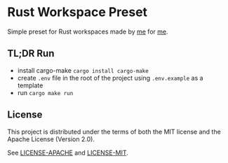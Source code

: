 # Rust Workspace Preset

Simple preset for Rust workspaces made by [me](https://github.com/Defernus) for [me](https://github.com/Defernus).

## TL;DR Run

- install cargo-make `cargo install cargo-make`
- create `.env` file in the root of the project using `.env.example` as a template
- run `cargo make run`

## License

This project is distributed under the terms of both the MIT license and the Apache License (Version 2.0).

See [LICENSE-APACHE](./licenses/LICENSE-APACHE) and [LICENSE-MIT](./licenses/LICENSE-MIT).
